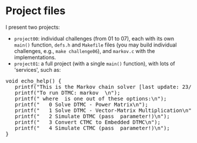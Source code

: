 # Project files

I present two projects:
- `project00`: individual challenges (from 01 to 07), each with its own `main()` function, `defs.h` and `Makefile` files (you may build individual challenges, e.g., `make challenge06`), and `markov.c` with the implementations.
- `project01`: a full project (with a single `main()` function), with lots of 'services', such as:

<pre>
void echo_help() {
   printf("This is the Markov chain solver [last update: 23/03/2022].\n");
   printf("To run DTMC: markov <FILE> <OP>\n");
   printf(" where <OP> is one out of these options:\n");
   printf("   0 Solve DTMC - Power Matrix\n");
   printf("   1 Solve DTMC - Vector-Matrix Multiplication\n");
   printf("   2 Simulate DTMC (pass <SAMPLES> parameter!)\n");
   printf("   3 Convert CTMC to Embedded DTMC\n");
   printf("   4 Simulate CTMC (pass <TIME> parameter!)\n");
}
</pre>
